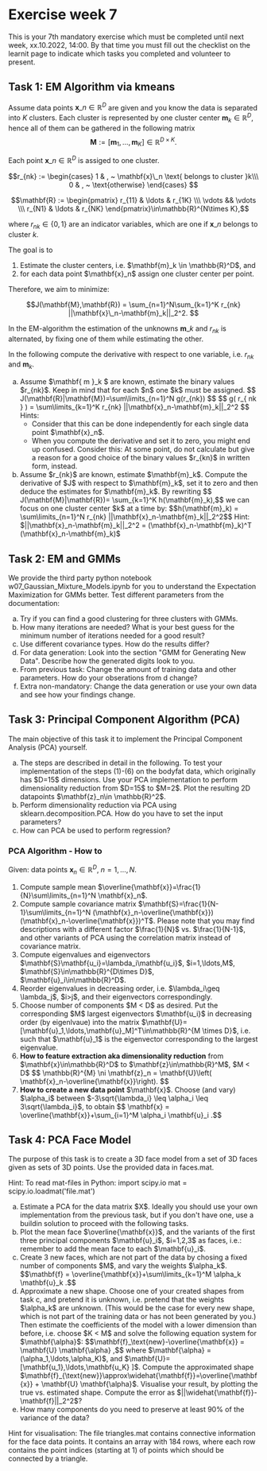 # Exercise week 7

This is your 7th mandatory exercise which must be completed until next week, xx.10.2022, 14:00. By that time you must fill out the checklist on the learnit page to indicate which tasks you completed and volunteer to present.

## Task 1: EM Algorithm via kmeans
Assume data points $\mathbf{x}\_n\in\mathbb{R}^D$ are given and you know the data is separated into $K$ clusters. Each cluster is represented by one cluster center $\mathbf{m}_k\in\mathbb{R}^{D}$, hence all of them can be gathered in the following matrix 
$$\mathbf{M} := [\mathbf{m}_1,\ldots, \mathbf{m}_K ] \in \mathbb{R}^{D\times K}. $$

Each point $\mathbf{x}\_n \in \mathbb{R}^D$ is assiged to one cluster. 

$$r_{nk} := \begin{cases} 
1 & , ~ \mathbf{x}\_n \text{ belongs to cluster }k\\\ 
0 & , ~ \text{otherwise} \end{cases}
$$ 

$$\mathbf{R} := \begin{pmatrix}  r_{11} & \ldots & r_{1K} \\\ \vdots && \vdots \\\ r_{N1} & \ldots & r_{NK} 
\end{pmatrix}\in\mathbb{R}^{N\times K},$$ 

where $r_{nk}\in \{0,1 \}$ are an indicator variables, which are one if $\mathbf{x}\_n$ belongs to cluster $k$.  

The goal is to 
<ol>
  <li> Estimate the cluster centers, i.e.  $\mathbf{m}_k \in \mathbb{R}^D$, and </li>
  <li> for each data point $\mathbf{x}_n$ assign one cluster center per point. </li>	
</ol>

Therefore, we aim to minimize:

$$J(\mathbf{M},\mathbf{R}) = \sum_{n=1}^N\sum_{k=1}^K r_{nk} ||\mathbf{x}\_n-\mathbf{m}_k||_2^2. $$

In the EM-algorithm the estimation of the unknowns $\mathbf{m}\_{k}$ and $r_{nk}$ is alternated, by fixing one of them while estimating the other. 

In the following compute the derivative with respect to one variable, i.e. $r_{nk}$ and $\mathbf{m}_{k}$. 

<ol type ="a">
  <li> Assume $\mathbf{ m }_k $ are known, estimate the binary values $r_{nk}$. Keep in mind that for each $n$ one $k$ must be assigned. 	  
	$$ J(\mathbf{R}|\mathbf{M})=\sum\limits_{n=1}^N  g(r_{nk}) $$
	  $$ g( r_{ nk } ) = \sum\limits_{k=1}^K r_{nk} ||\mathbf{x}_n-\mathbf{m}_k||_2^2 $$  
Hints:
<ul>
 <li> Consider that this can be done independently for each single data point $\mathbf{x}_n$. </li>
 <li> When you compute the derivative and set it to zero, you might end up confused. Consider this: At some point, do not calculate but give a reason for a good choice of the binary values $r_{kn}$ in written form, instead.  </li>
 </ul>
  </li>
	
   <li> Assume $r_{nk}$ are known, estimate $\mathbf{m}_k$. Compute the derivative of $J$ with respect to $\mathbf{m}_k$, set it to zero and then deduce the estimates for $\mathbf{m}_k$. By rewriting 
	$$ J(\mathbf{M}|\mathbf{R})= \sum_{k=1}^K  h(\mathbf{m}_k),$$
	we can focus on one cluster center $k$ at a time by:
	$$h(\mathbf{m}_k) = \sum\limits_{n=1}^N r_{nk} ||\mathbf{x}_n-\mathbf{m}_k||_2^2$$
	Hint: $||\mathbf{x}_n-\mathbf{m}_k||_2^2 = (\mathbf{x}_n-\mathbf{m}_k)^T (\mathbf{x}_n-\mathbf{m}_k)$
   </li>
</ol>



## Task 2: EM and GMMs
We provide the third party python notebook w07_Gaussian_Mixture_Models.ipynb for you to understand the Expectation Maximization for GMMs better. 
Test different parameters from the documentation:
<ol type ="a">
  <li>Try if you can find a good clustering for three clusters with GMMs.</li> 
  <li>How many iterations are needed? What is your best guess for the minimum number of iterations needed for a good result?</li>
  <li>Use different covariance types. How do the results differ?</li>
  <li>For data generation: Look into the section "GMM for Generating New Data". Describe how the generated digits look to you.</li>	
  <li>From previous task: Change the amount of training data and other parameters. How do your obserations from d change?</li>		
  <li>Extra non-mandatory: Change the data generation or use your own data and see how your findings change.</li>
</ol>


## Task 3: Principal Component Algorithm (PCA)

The main objective of this task it to implement the Principal Component Analysis (PCA) yourself. 
<ol type ="a">
  <li>The steps are described in detail in the following. To test your implementation of the steps (1)-(6) on the bodyfat data, which originally has $D=15$ dimensions. Use your PCA implementation to perform dimensionality reduction from $D=15$ to $M=2$. Plot the resulting 2D datapoints $\mathbf{z}_n\in \mathbb{R}^2$.</li> 
  <li>Perform dimensionality reduction via PCA using sklearn.decomposition.PCA. How do you have to set the input parameters?</li>
  <li>How can PCA be used to perform regression? </li>
</ol>

### PCA Algorithm - How to
Given: data points $\mathbf{x}_n \in\mathbb{R}^{D}$, $n=1,\ldots,N$.
<ol>
  <li> Compute sample mean $\overline{\mathbf{x}}=\frac{1}{N}\sum\limits_{n=1}^N \mathbf{x}_n$. 
  <li> Compute sample covariance matrix $\mathbf{S}=\frac{1}{N-1}\sum\limits_{n=1}^N (\mathbf{x}_n-\overline{\mathbf{x}})(\mathbf{x}_n-\overline{\mathbf{x}})^T$.
    Please note that you may find descriptions with a different factor $\frac{1}{N}$ vs. $\frac{1}{N-1}$, and other variants of PCA using the correlation matrix instead of covariance matrix. </li>
  <li> Compute eigenvalues and eigenvectors $\mathbf{S}\mathbf{u_i}=\lambda_i\mathbf{u_i}$, $i=1,\ldots,M$, $\mathbf{S}\in\mathbb{R}^{D\times D}$, $\mathbf{u}_i\in\mathbb{R}^D$.</li>
  <li> Reorder eigenvalues in decreasing order, i.e. $\lambda_i\geq \lambda_j$, $i>j$, and their eigenvectors correspondingly. </li>
  <li> Choose number of components $M < D$ as desired. Put the corresponding $M$ largest eigenvectors $\mathbf{u_i}$ in decreasing order (by eigenlvaue) into the matrix $\mathbf{U}=[\mathbf{u}_1,\ldots,\mathbf{u}_M]^T\in\mathbb{R}^{M \times D}$, i.e. such that $\mathbf{u}_1$ is the eigenvector corresponding to the largest eigenvalue. </li>
  <li> <b>How to feature extraction aka dimensionality reduction</b> from $\mathbf{x}\in\mathbb{R}^D$ to $\mathbf{z}\in\mathbb{R}^M$, $M < D$
    	$$ \mathbb{R}^{M} \ni \mathbf{z}_n = \mathbf{U}\left( \mathbf{x}_n-\overline{\mathbf{x}}\right). $$</li>
  <li> <b>How to create a new data point</b> $\mathbf{x}$. Choose (and vary) $\alpha_i$ between $-3\sqrt{\lambda_i} \leq \alpha_i \leq 3\sqrt{\lambda_i}$, to obtain
        $$ \mathbf{x} = \overline{\mathbf{x}}+\sum_{i=1}^M \alpha_i \mathbf{u}_i .$$</li>
</ol>

## Task 4: PCA Face Model

The purpose of this task is to create a 3D face model from a set of 3D faces given as sets of 3D points. 
Use the provided data in faces.mat. 

Hint: To read mat-files in Python:
import scipy.io
mat = scipy.io.loadmat('file.mat')

<ol type ="a">
 <li> Estimate a PCA for the data matrix $X$. Ideally you should use your own implementation from the previous task, but if you don't have one, use a buildin solution to proceed with the following tasks. </li>
 <li> Plot the mean face $\overline{\mathbf{x}}$, and the variants of the first three principal components $\mathbf{u}_i$, $i=1,2,3$ as faces, i.e.: remember to add the mean face to each $\mathbf{u}_i$.</li> 
 <li> Create 3 new faces, which are not part of the data by chosing a fixed number of components $M$, and vary the weights $\alpha_k$. 
	$$\mathbf{f} = \overline{\mathbf{x}}+\sum\limits_{k=1}^M \alpha_k \mathbf{u}_k .$$
   </li>
  <li> Approximate a new shape. Choose one of your created shapes from task c, and pretend it is unknown, i.e. pretend that the weights $\alpha_k$ are unknown. (This would be the case for every new shape, which is not part of the training data or has not been generated by you.) Then estimate the coefficients of the model with a lower dimension than before, i.e. choose $K < M$ and solve the following equation system for $\mathbf{\alpha}$: 
		$$\mathbf{f}_\text{new}-\overline{\mathbf{x}} = \mathbf{U} \mathbf{\alpha} ,$$
  where $\mathbf{\alpha} = (\alpha_1,\ldots,\alpha_K)$, and $\mathbf{U}=[\mathbf{u_1},\ldots,\mathbf{u_K} ]$. 
  Compute the approximated shape $\mathbf{f}_{\text{new}}\approx\widehat{\mathbf{f}}=\overline{\mathbf{x}} + \mathbf{U} \mathbf{\alpha}$.  
	Visualise your result, by plotting the true vs. estimated shape. Compute the error as $||\widehat{\mathbf{f}}-\mathbf{f}||_2^2$? </li>
	<li>  How many components do you need to preserve at least 90% of the variance of the data? </li> 
</ol>
  
Hint for visualisation: The file triangles.mat contains connective information for the face data points. It contains an array with 184 rows, where each row contains the point indices (starting at 1) of points which should be connected by a triangle. 
